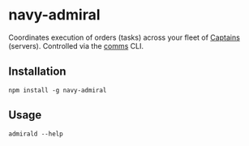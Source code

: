 # navy-admiral

Coordinates execution of orders (tasks) across your fleet of [Captains](http://github.com/microadam/navy-captain) (servers). Controlled via the [comms](http://github.com/microadam/navy-comms) CLI.

## Installation

    npm install -g navy-admiral

## Usage

    admirald --help
